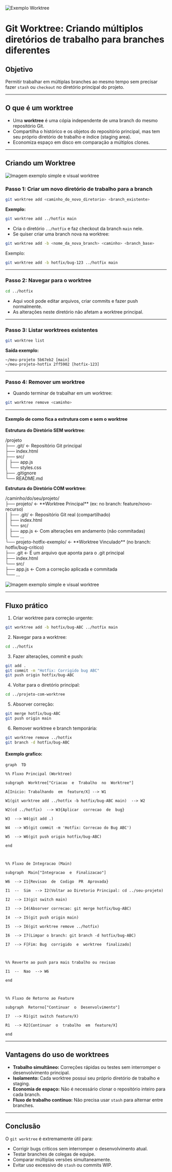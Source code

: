 ![Exemplo Worktree](../img/git-worktree-banner.png)
# Git Worktree: Criando múltiplos diretórios de trabalho para branches diferentes

## Objetivo
Permitir trabalhar em múltiplas branches ao mesmo tempo sem precisar fazer `stash` ou `checkout` no diretório principal do projeto.

---

## O que é um worktree
- Uma **worktree** é uma cópia independente de uma branch do mesmo repositório Git.
- Compartilha o histórico e os objetos do repositório principal, mas tem seu próprio diretório de trabalho e índice (staging area).
- Economiza espaço em disco em comparação a múltiplos clones.

---

## Criando um Worktree

![Imagem exemplo simple e visual worktree](../img/git-worktree-1.png)

### Passo 1: Criar um novo diretório de trabalho para a branch
```sh
git worktree add <caminho_do_novo_diretorio> <branch_existente>
````

**Exemplo:**

```sh
git worktree add ../hotfix main
```

* Cria o diretório `../hotfix` e faz checkout da branch `main` nele.
* Se quiser criar uma branch nova na worktree:

```sh
git worktree add -b <nome_da_nova_branch> <caminho> <branch_base>
```

Exemplo:

```sh
git worktree add -b hotfix/bug-123 ../hotfix main
```

---

### Passo 2: Navegar para o worktree

```sh
cd ../hotfix
```

* Aqui você pode editar arquivos, criar commits e fazer push normalmente.
* As alterações neste diretório não afetam a worktree principal.

---

### Passo 3: Listar worktrees existentes

```sh
git worktree list
```

**Saída exemplo:**

```
~/meu-projeto 5b67eb2 [main]
~/meu-projeto-hotfix 2ff5902 [hotfix-123]
```

---

### Passo 4: Remover um worktree

* Quando terminar de trabalhar em um worktree:

```sh
git worktree remove <caminho>
```
---
#### Exemplo de como fica a extrutura com e sem o worktree

**Estrutura do Diretório SEM worktree**:

/projeto  
├── .git/               \<- Repositório Git principal  
├── index.html  
├── src/  
│   ├── app.js  
│   └── styles.css  
├── .gitignore  
└── README.md

**Estrutura do Diretório COM worktree**:

/caminho/do/seu/projeto/  
├── projeto/       \<- \*\*Worktree Principal\*\* (ex: no branch: feature/novo-recurso)  
│   ├── .git/                   \<- Repositório Git real (compartilhado)  
│   ├── index.html  
│   └── src/  
│       ├── app.js              \<- Com alterações em andamento (não commitadas)  
│       └── ...  
└── projeto-hotfix-exemplo/             \<- \*\*Worktree Vinculado\*\* (no branch: hotfix/bug-critico)  
    ├── .git                    \<- É um arquivo que aponta para o .git principal  
    ├── index.html  
    └── src/  
        ├── app.js              \<- Com a correção aplicada e commitada  
        └── ...

![Imagem exemplo simple e visual worktree](../img/git-worktree-2.png)

---

## Fluxo prático

1. Criar worktree para correção urgente:

```sh
git worktree add -b hotfix/bug-ABC ../hotfix main
```

2. Navegar para a worktree:

```sh
cd ../hotfix
```

3. Fazer alterações, commit e push:

```sh
git add .
git commit -m "Hotfix: Corrigido bug ABC"
git push origin hotfix/bug-ABC
```

4. Voltar para o diretório principal:

```sh
cd ../projeto-com-worktree
```

5. Absorver correção:

```sh
git merge hotfix/bug-ABC
git push origin main
```

6. Remover worktree e branch temporária:

```sh
git worktree remove ../hotfix
git branch -d hotfix/bug-ABC
```

#### Exemplo grafico:
```mermaid
graph  TD

%% Fluxo Principal (Worktree)

subgraph  Worktree["Criacao  e  Trabalho  no  Worktree"]

A[Inicio: Trabalhando  em  feature/X] --> W1

W1(git worktree add ../hotfix -b hotfix/bug-ABC main)  --> W2

W2(cd ../hotfix)  --> W3{Aplicar  correcao  de  bug}

W3  --> W4(git add .)

W4  --> W5(git commit -m 'Hotfix: Correcao do Bug ABC')

W5  --> W6(git push origin hotfix/bug-ABC)

end

  

%% Fluxo de Integracao (Main)

subgraph  Main["Integracao  e  Finalizacao"]

W6  --> I1{Revisao  de  Codigo  PR  Aprovada}

I1  --  Sim  --> I2(Voltar ao Diretorio Principal: cd ../seu-projeto)

I2  --> I3(git switch main)

I3  --> I4(Absorver correcao: git merge hotfix/bug-ABC)

I4  --> I5(git push origin main)

I5  --> I6(git worktree remove ../hotfix)

I6  --> I7(Limpar o branch: git branch -d hotfix/bug-ABC)

I7  --> F[Fim: Bug  corrigido  e  worktree  finalizado]

  

%% Reverte ao push para mais trabalho ou revisao

I1  --  Nao  --> W6

end

  

%% Fluxo de Retorno ao Feature

subgraph  Retorno["Continuar  o  Desenvolvimento"]

I7  --> R1(git switch feature/X)

R1  --> R2[Continuar  o  trabalho  em  feature/X]

end
```
---
## Vantagens do uso de worktrees

* **Trabalho simultâneo:** Correções rápidas ou testes sem interromper o desenvolvimento principal.
* **Isolamento:** Cada worktree possui seu próprio diretório de trabalho e staging.
* **Economia de espaço:** Não é necessário clonar o repositório inteiro para cada branch.
* **Fluxo de trabalho contínuo:** Não precisa usar `stash` para alternar entre branches.

---

## Conclusão

O `git worktree` é extremamente útil para:

* Corrigir bugs críticos sem interromper o desenvolvimento atual.
* Testar branches de colegas de equipe.
* Comparar múltiplas versões simultaneamente.
* Evitar uso excessivo de `stash` ou commits WIP.

